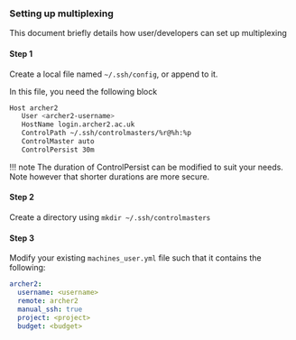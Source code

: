 ### Setting up multiplexing
This document briefly details how user/developers can set up multiplexing

#### Step 1

Create a local file named `~/.ssh/config`, or append to it.

In this file, you need the following block
```sh
Host archer2
   User <archer2-username>
   HostName login.archer2.ac.uk
   ControlPath ~/.ssh/controlmasters/%r@%h:%p
   ControlMaster auto
   ControlPersist 30m
```

!!! note
	The duration of ControlPersist can be modified to suit your needs. Note however that shorter durations are more secure.

#### Step 2

Create a directory using `mkdir ~/.ssh/controlmasters`

#### Step 3

Modify your existing `machines_user.yml` file such that it contains the following:

```yml
archer2:
  username: <username>
  remote: archer2
  manual_ssh: true
  project: <project>
  budget: <budget>
```

